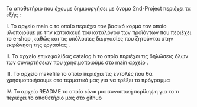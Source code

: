 Το αποθετήριο που έχουμε δημιουργήσει με όνομα 2nd-Project περιέχει τα εξής :


I.	Το  αρχείο main.c  το οποίο περιέχει τον βασικό κορμό τον οποίο υλοποιούμε με την κατασκευή του καταλόγου των  προϊόντων που περιέχει το e-shop ,καθώς και τις υπόλοιπες διεργασίες που ζητούνται στην εκφώνηση της εργασίας .

II.	Το αρχείο επικεφαλίδας  catalog.h  το οποίο περιέχει τις δηλώσεις όλων των συναρτήσεων που χρησιμοποιούμε στο main αρχείο .

III.	Το αρχείο makefile το οποίο περιέχει τις εντολές που θα χρησιμοποιήσουμε στο τερματικό μας  για να τρέξει το πρόγραμμα 

IV.	Το αρχείο README  το οποίο είναι  μια συνοπτική περίληψη για  το τι περιέχει το αποθετήριο μας στο github 
